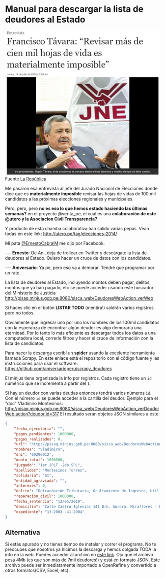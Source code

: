 # Manual para descargar la lista de deudores al Estado

![](images/2014_08_05_jne.jpg)
Fuente [La República](http://www.larepublica.pe/14-07-2014/revisar-mas-de-cien-mil-hojas-de-vida-es-materialmente-imposible)

Me pasaron esa entrevista al jefe del Jurado Nacional de Elecciones donde dice
que es **materialmente imposible** revisar las hojas de vidas de 100 mil
candidatos a las próximas elecciones regionales y municipales.

Pero, pero, pero **no es eso lo que hemos estado haciendo las últimas
semanas?** en
el proyecto @verita_pe, el cual es una **colaboración de este @utero y la
Asociacion Civil Transparencia?**

Y producto de esta chamba colaborativa han salido varias pepas. Vean todas en
este link: <http://utero.pe/tag/elecciones-2014/>

Mi pata [@ErnestoCabralM](https://twitter.com/ernestocabralm) me dijo por
Facebook.

--- **Ernesto**: Oe Ani, deja de trollear en Twitter y descárgate la lista de deudores al Estado. Quiero hacer un cruce de datos con los candidatos.

--- **Aniversario**: Ya pe, pero eso va a demorar. Tendré que programar por un
rato.

La lista de deudores al Estado, incluyendo montos deben pagar, delitos, montos
que ya han pagado, etc se puede acceder usando este buscador del Ministerio de
Justicia <http://pisaq.minjus.gob.pe:8080/sisca_web/DeudoresWebAction_verWeb>

Si haces clic en el botón **LISTAR TODO** (mentira!) saldrán varios registros pero no todos.

Obviamente que ingresar uno por uno los nombres de los 100mil candidatos con la
esperanza de encontrar algún deudor es algo demoraría una eternidad. Por lo
tanto lo más eficiente es descargar todos los datos a una computadora local,
      correrle filtros y hacer el cruce de información con la lista de
      candidatos.

Para hacer la descarga escribí un **spider** usando la excelente herramienta
llamada Scrapy. En este enlace está el repositorio con el código fuente y las
instrucciones para usar el software: <https://github.com/aniversarioperu/scrapy_deudores>

El minjus tiene organizada la info por registros. Cada registro tiene un 
``id`` numérico que se incrementa a partir del ``1``.

Si hay un deudor con varias deudas entonces tendrá varios números ``id``. Con
el número ``id`` se puede acceder a la cartilla del deudor. Ejemplo para el
"doc" Vladimiro Montesinos:
<http://pisaq.minjus.gob.pe:8080/sisca_web/DeudoresWebAction_verDeudorWeb.action?deudor.id=317>
El resultado serán objetos JSON similares a este:

```json
{
    "fecha_ejecutoria": "",
    "pagos_pendientes": 1000000,
    "pagos_realizados": 0,
    "url": "http://pisaq.minjus.gob.pe:8080/sisca_web/DeudoresWebAction_verDeudorWeb.action?deudor.id=317",
    "nombres": "Vladimiro",
    "dni": "09296012",
    "monto_total": 1000000,
    "juzgado": "1er JPLT -2do SPL",
    "apellidos": "Montesinos Torres",
    "solidaria": "SI",
    "entidad_agraviada": "",
    "intereses": 0,
    "delito": "Defraudación Tributaria, Ocultamiento de Ingresos, Utilización de Gastos no Reales y Crédito Fiscal Inexistente",
    "reparacion_civil": 1000000,
    "fecha_sentencia": "13/05/2010",
    "domicilio": "Calle Castro Iglesias 141 Urb. Aurora. Miraflores - Lima",
    "expediente": "13-2003 -41-2004"
}
```

## Alternativa
Si estás apurado y no tienes tiempo de instalar y correr el programa. No te
preocupes que nosotros ya hicimos la descarga y hemos colgada TODA la info en
la web. Puedes acceder al archivo en [este
link](https://raw.githubusercontent.com/aniversarioperu/scrapy_deudores/master/deudor.json).
Ojo que el archivo pesa 4Mb (es que son más de 7mil deudores!) y está en formato JSON. Este archivo puede ser
inmediatamente importado a OpenRefine y convertido a otros formatos(CSV, Excel,
        etc).
